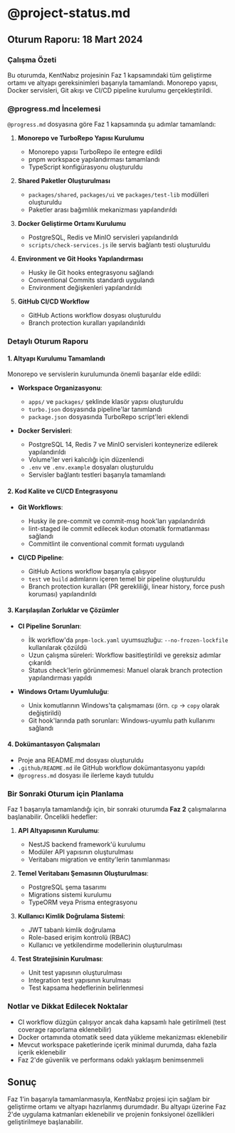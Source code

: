# @project-status.md

## Oturum Raporu: 18 Mart 2024

### Çalışma Özeti

Bu oturumda, KentNabız projesinin Faz 1 kapsamındaki tüm geliştirme ortamı ve altyapı gereksinimleri başarıyla tamamlandı. Monorepo yapısı, Docker servisleri, Git akışı ve CI/CD pipeline kurulumu gerçekleştirildi.

### @progress.md İncelemesi

`@progress.md` dosyasına göre Faz 1 kapsamında şu adımlar tamamlandı:

1. **Monorepo ve TurboRepo Yapısı Kurulumu**

   - Monorepo yapısı TurboRepo ile entegre edildi
   - pnpm workspace yapılandırması tamamlandı
   - TypeScript konfigürasyonu oluşturuldu

2. **Shared Paketler Oluşturulması**

   - `packages/shared`, `packages/ui` ve `packages/test-lib` modülleri oluşturuldu
   - Paketler arası bağımlılık mekanizması yapılandırıldı

3. **Docker Geliştirme Ortamı Kurulumu**

   - PostgreSQL, Redis ve MinIO servisleri yapılandırıldı
   - `scripts/check-services.js` ile servis bağlantı testi oluşturuldu

4. **Environment ve Git Hooks Yapılandırması**

   - Husky ile Git hooks entegrasyonu sağlandı
   - Conventional Commits standardı uygulandı
   - Environment değişkenleri yapılandırıldı

5. **GitHub CI/CD Workflow**
   - GitHub Actions workflow dosyası oluşturuldu
   - Branch protection kuralları yapılandırıldı

### Detaylı Oturum Raporu

#### 1. Altyapı Kurulumu Tamamlandı

Monorepo ve servislerin kurulumunda önemli başarılar elde edildi:

- **Workspace Organizasyonu**:

  - `apps/` ve `packages/` şeklinde klasör yapısı oluşturuldu
  - `turbo.json` dosyasında pipeline'lar tanımlandı
  - `package.json` dosyasında TurboRepo script'leri eklendi

- **Docker Servisleri**:
  - PostgreSQL 14, Redis 7 ve MinIO servisleri konteynerize edilerek yapılandırıldı
  - Volume'ler veri kalıcılığı için düzenlendi
  - `.env` ve `.env.example` dosyaları oluşturuldu
  - Servisler bağlantı testleri başarıyla tamamlandı

#### 2. Kod Kalite ve CI/CD Entegrasyonu

- **Git Workflows**:

  - Husky ile pre-commit ve commit-msg hook'ları yapılandırıldı
  - lint-staged ile commit edilecek kodun otomatik formatlanması sağlandı
  - Commitlint ile conventional commit formatı uygulandı

- **CI/CD Pipeline**:
  - GitHub Actions workflow başarıyla çalışıyor
  - `test` ve `build` adımlarını içeren temel bir pipeline oluşturuldu
  - Branch protection kuralları (PR gerekliliği, linear history, force push koruması) yapılandırıldı

#### 3. Karşılaşılan Zorluklar ve Çözümler

- **CI Pipeline Sorunları**:

  - İlk workflow'da `pnpm-lock.yaml` uyumsuzluğu: `--no-frozen-lockfile` kullanılarak çözüldü
  - Uzun çalışma süreleri: Workflow basitleştirildi ve gereksiz adımlar çıkarıldı
  - Status check'lerin görünmemesi: Manuel olarak branch protection yapılandırması yapıldı

- **Windows Ortamı Uyumluluğu**:
  - Unix komutlarının Windows'ta çalışmaması (örn. `cp` -> `copy` olarak değiştirildi)
  - Git hook'larında path sorunları: Windows-uyumlu path kullanımı sağlandı

#### 4. Dokümantasyon Çalışmaları

- Proje ana README.md dosyası oluşturuldu
- `.github/README.md` ile GitHub workflow dokümantasyonu yapıldı
- `@progress.md` dosyası ile ilerleme kaydı tutuldu

### Bir Sonraki Oturum için Planlama

Faz 1 başarıyla tamamlandığı için, bir sonraki oturumda **Faz 2** çalışmalarına başlanabilir. Öncelikli hedefler:

1. **API Altyapısının Kurulumu**:

   - NestJS backend framework'ü kurulumu
   - Modüler API yapısının oluşturulması
   - Veritabanı migration ve entity'lerin tanımlanması

2. **Temel Veritabanı Şemasının Oluşturulması**:

   - PostgreSQL şema tasarımı
   - Migrations sistemi kurulumu
   - TypeORM veya Prisma entegrasyonu

3. **Kullanıcı Kimlik Doğrulama Sistemi**:

   - JWT tabanlı kimlik doğrulama
   - Role-based erişim kontrolü (RBAC)
   - Kullanıcı ve yetkilendirme modellerinin oluşturulması

4. **Test Stratejisinin Kurulması**:
   - Unit test yapısının oluşturulması
   - Integration test yapısının kurulması
   - Test kapsama hedeflerinin belirlenmesi

### Notlar ve Dikkat Edilecek Noktalar

- CI workflow düzgün çalışıyor ancak daha kapsamlı hale getirilmeli (test coverage raporlama eklenebilir)
- Docker ortamında otomatik seed data yükleme mekanizması eklenebilir
- Mevcut workspace paketlerinde içerik minimal durumda, daha fazla içerik eklenebilir
- Faz 2'de güvenlik ve performans odaklı yaklaşım benimsenmeli

## Sonuç

Faz 1'in başarıyla tamamlanmasıyla, KentNabız projesi için sağlam bir geliştirme ortamı ve altyapı hazırlanmış durumdadır. Bu altyapı üzerine Faz 2'de uygulama katmanları eklenebilir ve projenin fonksiyonel özellikleri geliştirilmeye başlanabilir.
